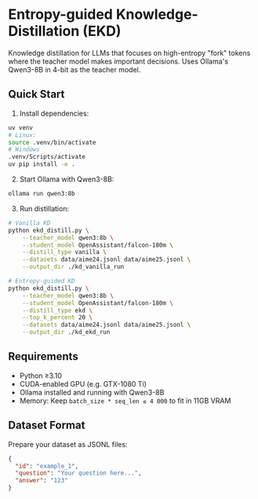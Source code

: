 # Entropy-guided Knowledge-Distillation (EKD)

Knowledge distillation for LLMs that focuses on high-entropy "fork" tokens where the teacher model makes important decisions. Uses Ollama's Qwen3-8B in 4-bit as the teacher model.

## Quick Start

1. Install dependencies:
```bash
uv venv
# Linux:
source .venv/bin/activate
# Windows
.venv/Scripts/activate
uv pip install -e .
```

2. Start Ollama with Qwen3-8B:
```bash
ollama run qwen3:8b
```

3. Run distillation:
```bash
# Vanilla KD
python ekd_distill.py \
    --teacher_model qwen3:8b \
    --student_model OpenAssistant/falcon-180m \
    --distill_type vanilla \
    --datasets data/aime24.jsonl data/aime25.jsonl \
    --output_dir ./kd_vanilla_run

# Entropy-guided KD
python ekd_distill.py \
    --teacher_model qwen3:8b \
    --student_model OpenAssistant/falcon-180m \
    --distill_type ekd \
    --top_k_percent 20 \
    --datasets data/aime24.jsonl data/aime25.jsonl \
    --output_dir ./kd_ekd_run
```

## Requirements

- Python ≥3.10
- CUDA-enabled GPU (e.g. GTX-1080 Ti)
- Ollama installed and running with Qwen3-8B
- Memory: Keep `batch_size * seq_len ≲ 4 000` to fit in 11GB VRAM

## Dataset Format

Prepare your dataset as JSONL files:
```json
{
  "id": "example_1",
  "question": "Your question here...",
  "answer": "123"
}
```